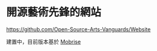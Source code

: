 # 開源藝術先鋒的網站
https://github.com/Open-Source-Arts-Vanguards/Website

建置中，目前版本基於 [Mobrise](https://mobirise.com)
